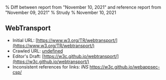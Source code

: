 % Diff between report from "November 10, 2021" and reference report from "November 09, 2021"
% Strudy
% November 10, 2021

## WebTransport

- Initial URL: [https://www.w3.org/TR/webtransport/](https://www.w3.org/TR/webtransport/)
- Crawled URL: [undefined](undefined)
- Editor's Draft: [https://w3c.github.io/webtransport/](https://w3c.github.io/webtransport/)
- Inconsistent references for links: *INS* https://w3c.github.io/webappsec-csp/



